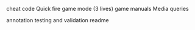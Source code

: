 
cheat code
Quick fire game mode (3 lives)
game manuals
Media queries

annotation
testing and validation
readme
